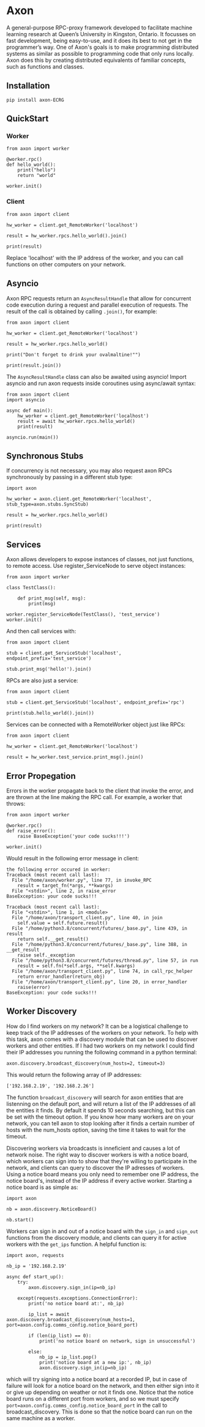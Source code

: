 # Axon

A general-purpose RPC-proxy framework developed to facilitate machine learning research at Queen’s University in Kingston, Ontario. It focusses on fast development, being easy-to-use, and it does its best to not get in the programmer’s way. One of Axon's goals is to make programming distributed systems as similar as possible to programming code that only runs locally. Axon does this by creating distributed equivalents of familiar concepts, such as functions and classes.

## Installation

`pip install axon-ECRG`

## QuickStart

### Worker

```
from axon import worker

@worker.rpc()
def hello_world():
	print("hello")
	return "world"

worker.init()
```

### Client

```
from axon import client

hw_worker = client.get_RemoteWorker('localhost')

result = hw_worker.rpcs.hello_world().join()

print(result)
```

Replace 'localhost' with the IP address of the worker, and you can call functions on other computers on your network.

## Asyncio

Axon RPC requests return an `AsyncResultHandle` that allow for concurrent code execution during a request and parallel execution of requests. The result of the call is obtained by calling `.join()`, for example:

```
from axon import client

hw_worker = client.get_RemoteWorker('localhost')

result = hw_worker.rpcs.hello_world()

print("Don't forget to drink your ovalmaltine!"")

print(result.join())
```

The `AsyncResultHandle` class can also be awaited using asyncio! Import asyncio and run axon requests inside coroutines using async/await syntax:

```
from axon import client
import asyncio

async def main():
	hw_worker = client.get_RemoteWorker('localhost')
	result = await hw_worker.rpcs.hello_world()
	print(result)

asyncio.run(main())
```

## Synchronous Stubs

If concurrency is not necessary, you may also request axon RPCs synchronously by passing in a different stub type:

```
import axon

hw_worker = axon.client.get_RemoteWorker('localhost', stub_type=axon.stubs.SyncStub)

result = hw_worker.rpcs.hello_world()

print(result)
```

## Services

Axon allows developers to expose instances of classes, not just functions, to remote access. Use register_ServiceNode to serve object instances:

```
from axon import worker

class TestClass():

	def print_msg(self, msg):
		print(msg)

worker.register_ServiceNode(TestClass(), 'test_service')
worker.init()
```

And then call services with:

```
from axon import client

stub = client.get_ServiceStub('localhost', endpoint_prefix='test_service')

stub.print_msg('hello!').join()
```

RPCs are also just a service:

```
from axon import client

stub = client.get_ServiceStub('localhost', endpoint_prefix='rpc')

print(stub.hello_world().join())
```

Services can be connected with a RemoteWorker object just like RPCs:

```
from axon import client

hw_worker = client.get_RemoteWorker('localhost')

result = hw_worker.test_service.print_msg().join()
```

## Error Propegation

Errors in the worker propagate back to the client that invoke the error, and are thrown at the line making the RPC call. For example, a worker that throws:

```
from axon import worker

@worker.rpc()
def raise_error():
	raise BaseException('your code sucks!!!')

worker.init()
```

Would result in the following error message in client:

```
the following error occured in worker:
Traceback (most recent call last):
  File "/home/axon/worker.py", line 77, in invoke_RPC
    result = target_fn(*args, **kwargs)
  File "<stdin>", line 2, in raise_error
BaseException: your code sucks!!!

Traceback (most recent call last):
  File "<stdin>", line 1, in <module>
  File "/home/axon/transport_client.py", line 40, in join
    self.value = self.future.result()
  File "/home/python3.8/concurrent/futures/_base.py", line 439, in result
    return self.__get_result()
  File "/home/python3.8/concurrent/futures/_base.py", line 388, in __get_result
    raise self._exception
  File "/home/python3.8/concurrent/futures/thread.py", line 57, in run
    result = self.fn(*self.args, **self.kwargs)
  File "/home/axon/transport_client.py", line 74, in call_rpc_helper
    return error_handler(return_obj)
  File "/home/axon/transport_client.py", line 20, in error_handler
    raise(error)
BaseException: your code sucks!!!
```

## Worker Discovery

How do I find workers on my network? It can be a logistical challenge to keep track of the IP addresses of the workers on your network. To help with this task, axon comes with a discovery module that can be used to discover workers and other entities. If I had two workers on my network I could find their IP addresses you running the following command in a python terminal:

`axon.discovery.broadcast_discovery(num_hosts=2, timeout=3)`

This would return the following array of IP addresses:

`['192.168.2.19', '192.168.2.26']`

The function `broadcast_discovery` will search for axon entities that are listenning on the default port, and will return a list of the IP addresses of all the entities it finds. By default it spends 10 seconds searching, but this can be set with the timeout option. If you know how many workers are on your network, you can tell axon to stop looking after it finds a certain number of hosts with the num_hosts option, saving the time it takes to wait for the timeout.

Discovering workers via broadcasts is inneficient and causes a lot of network noise. The right way to discover workers is with a notice board, which workers can sign into to show that they're willing to participate in the network, and clients can query to discover the IP adresses of workers. Using a notice board means you only need to remember one IP address, the notice board's, instead of the IP address if every active worker. Starting a notice board is as simple as:

```
import axon

nb = axon.discovery.NoticeBoard()

nb.start()
```

Workers can sign in and out of a notice board with the `sign_in` and `sign_out` functions from the discovery module, and clients can query it for active workers with the `get_ips` function. A helpful function is:

```
import axon, requests

nb_ip = '192.168.2.19'

async def start_up():
	try:
		axon.discovery.sign_in(ip=nb_ip)

	except(requests.exceptions.ConnectionError):
		print('no notice board at:', nb_ip)

		ip_list = await axon.discovery.broadcast_discovery(num_hosts=1, port=axon.config.comms_config.notice_board_port)

		if (len(ip_list) == 0):
			print('no notice board on network, sign in unsuccessful')

		else:
			nb_ip = ip_list.pop()
			print('notice board at a new ip:', nb_ip)
			axon.discovery.sign_in(ip=nb_ip)
```

which will try signing into a notice board at a recorded IP, but in case of failure will look for a notice board on the network, and then either sign into it or give up depending on weather or not it finds one. Notice that the notice board runs on a different port from workers, and so we must specify `port=axon.config.comms_config.notice_board_port` in the call to broadcast_discovery. This is done so that the notice board can run on the same machine as a worker.